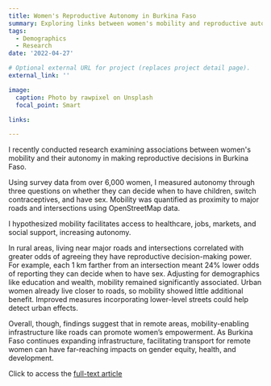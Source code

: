 ```yaml
---
title: Women's Reproductive Autonomy in Burkina Faso
summary: Exploring links between women's mobility and reproductive autonomy in Burkina Faso
tags:
  - Demographics
  - Research
date: '2022-04-27'

# Optional external URL for project (replaces project detail page).
external_link: ''

image:
  caption: Photo by rawpixel on Unsplash
  focal_point: Smart

links:

---
```

I recently conducted research examining associations between women's mobility and their autonomy in making reproductive decisions in Burkina Faso.

Using survey data from over 6,000 women, I measured autonomy through three questions on whether they can decide when to have children, switch contraceptives, and have sex. Mobility was quantified as proximity to major roads and intersections using OpenStreetMap data. 

I hypothesized mobility facilitates access to healthcare, jobs, markets, and social support, increasing autonomy.

In rural areas, living near major roads and intersections correlated with greater odds of agreeing they have reproductive decision-making power. For example, each 1 km farther from an intersection meant 24% lower odds of reporting they can decide when to have sex. Adjusting for demographics like education and wealth, mobility remained significantly associated. Urban women already live closer to roads, so mobility showed little additional benefit. Improved measures incorporating lower-level streets could help detect urban effects. 

Overall, though, findings suggest that in remote areas, mobility-enabling infrastructure like roads can promote women’s empowerment. As Burkina Faso continues expanding infrastructure, facilitating transport for remote women can have far-reaching impacts on gender equity, health, and development.

Click to access the [full-text article](https://paa.confex.com/paa/2022/meetingapp.cgi/Paper/26691)
